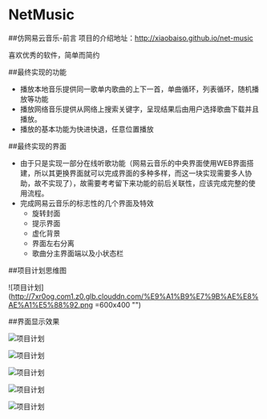 # NetMusic

##仿网易云音乐-前言
项目的介绍地址：http://xiaobaiso.github.io/net-music

喜欢优秀的软件，简单而简约


##最终实现的功能
- 播放本地音乐提供同一歌单内歌曲的上下一首，单曲循环，列表循环，随机播放等功能
- 播放网络音乐提供从网络上搜索关键字，呈现结果后由用户选择歌曲下载并且播放。
- 播放的基本功能为快进快退，任意位置播放

##最终实现的界面

- 由于只是实现一部分在线听歌功能（网易云音乐的中央界面使用WEB界面搭建，所以其更换界面就可以完成界面的多种多样，而这一块实现需要多人协助，故不实现了），故需要考考留下来功能的前后关联性，应该完成完整的使用流程。
- 完成网易云音乐的标志性的几个界面及特效
    - 旋转封面
    - 提示界面
    - 虚化背景
    - 界面左右分离
	- 歌曲分主界面端以及小状态栏


##项目计划思维图

![项目计划](http://7xr0og.com1.z0.glb.clouddn.com/%E9%A1%B9%E7%9B%AE%E8%AE%A1%E5%88%92.png =600x400 "")








##界面显示效果

![项目计划](http://7xr0og.com1.z0.glb.clouddn.com/play1.gif )


![项目计划](http://7xr0og.com1.z0.glb.clouddn.com/play2.gif  "")


![项目计划](http://7xr0og.com1.z0.glb.clouddn.com/play3.gif  "")

![项目计划](http://7xr0og.com1.z0.glb.clouddn.com/play4.gif  "")

![项目计划](http://7xr0og.com1.z0.glb.clouddn.com/play5.gif  "")
